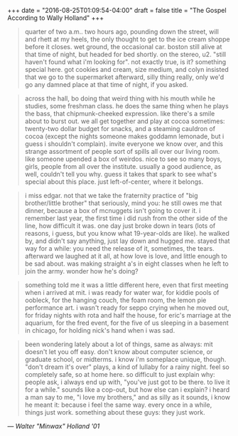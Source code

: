 +++
date = "2016-08-25T01:09:54-04:00"
draft = false
title = "The Gospel According to Wally Holland"
+++
>quarter of two a.m.. two hours ago, pounding down the street, will and rhett at my heels, the only thought to get to the ice cream shoppe before it closes. wet ground, the occasional car. boston still alive at that time of night, but headed for bed shortly. on the stereo, u2. "still haven't found what i'm looking for". not exactly true, is it? something special here. got cookies and cream, size medium, and colyn insisted that we go to the supermarket afterward, silly thing really, only we'd go any damned place at that time of night, if you asked.

>across the hall, bo doing that weird thing with his mouth while he studies, some freshman class. he does the same thing when he plays the bass, that chipmunk-cheeked expression. like there's a smile about to burst out. we all get together and play at cocoa sometimes: twenty-two dollar budget for snacks, and a steaming cauldron of cocoa (except the nights someone makes goddamn lemonade, but i guess i shouldn't complain). invite everyone we know over, and this strange assortment of people sort of spills all over our living room. like someone upended a box of weirdos. nice to see so many boys, girls, people from all over the institute. usually a good audience, as well, couldn't tell you why. guess it takes that spark to see what's special about this place. just left-of-center, where it belongs.

>i miss edgar. not that we take the fraternity practice of "big brother/little brother" that seriously, mind you: he still owes me that dinner, because a box of mcnuggets isn't going to cover it. i remember last year, the first time i did rush from the other side of the line, how difficult it was. one day just broke down in tears (lots of reasons, i guess, but you know what 19-year-olds are like). he walked by, and didn't say anything, just lay down and hugged me. stayed that way for a while: you need the release of it, sometimes, the tears. afterward we laughed at it all, at how love is love, and little enough to be sad about. was making straight a's in eight classes when he left to join the army. wonder how he's doing?

>something told me it was a little different here, even that first meeting when i arrived at mit. i was ready for water war, for kiddie pools of oobleck, for the hanging couch, the foam room, the lemon pie performance art. i wasn't ready for seppo crying when he moved out, for friday nights with rota and half the house, for eric's marriage at the aquarium, for the fred event, for the five of us sleeping in a basement in chicago, for holding nick's hand when i was sad.

>been wondering lately about a lot of things, same as always: mit doesn't let you off easy. don't know about computer science, or graduate school, or midterms. i know i'm someplace unique, though. "don't dream it's over" plays, a kind of lullaby for a rainy night. feel so completely safe, so at home here. so difficult to just explain why: people ask, i always end up with, "you've just got to be there. to live it for a while." sounds like a cop-out, but how else can i explain? i heard a man say to me, "i love my brothers," and as silly as it sounds, i know he meant it: because i feel the same way. every once in a while, things just work. something about these guys: they just work.

_— Walter "Minwax" Holland '01_